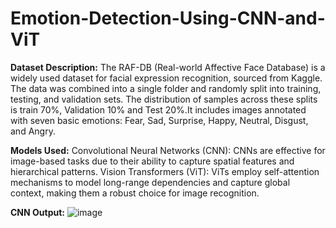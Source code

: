 # Emotion-Detection-Using-CNN-and-ViT

**Dataset Description:** The RAF-DB (Real-world Affective Face Database) is a widely used dataset for facial expression recognition, sourced from Kaggle. The data was combined into a single folder and randomly split into training, testing, and validation sets. The distribution of samples across these splits is train 70%, Validation 10% and Test 20%.It includes images annotated with seven basic emotions: Fear, Sad, Surprise, Happy, Neutral, Disgust, and Angry.


**Models Used:**
Convolutional Neural Networks (CNN): CNNs are effective for image-based tasks due to their ability to capture spatial features and hierarchical patterns.
Vision Transformers (ViT): ViTs employ self-attention mechanisms to model long-range dependencies and capture global context, making them a robust choice for image recognition.


**CNN Output:**
![image](https://github.com/user-attachments/assets/47cd3ce1-b83c-4144-8aa7-587358df6207)






